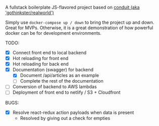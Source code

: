 A fullstack boilerplate JS-flavored project based on [conduit (aka 'gothinkster/realworld')](https://github.com/gothinkster/realworld)

Simply use `docker-compose up / down` to bring the project up and down. Great for MVPs. Otherwise, it is a great demonstration of how powerful docker can be for development environments.

TODO:
- [x] Connect front end to local backend
- [x] Hot reloading for front end
- [x] Hot reloading for back end
- [x] Documentation (swagger) for backend
  - [x] Document /api/articles as an example
  - [ ] Complete the rest of the documentation
- [ ] Conversion of backend to AWS lambdas
- [ ] Deployment of front end to netlify / S3 + Cloudfront

BUGS:
- [x] Resolve react-redux action payloads when data is present
  * Resolved by giving out a check for empties